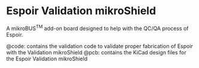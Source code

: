# Espoir Validation mikroShield

A mikroBUS<sup>TM</sup> add-on board designed to help with the QC/QA process of Espoir.

@code: contains the validation code to validate proper fabrication of Espoir with the Validation mikroShield
@pcb: contains the KiCad design files for the Espoir Validation mikroShield
